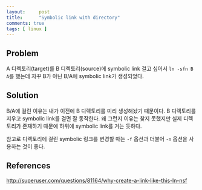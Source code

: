 ```yaml
---
layout:     post
title:      "Symbolic link with directory"
comments: true
tags: [ linux ]
---
```


## Problem

A 디렉토리(target)를 B 디렉토리(source)에 symbolic link 걸고 싶어서 `ln -sfn B A`를 했는데 자꾸 B가 아닌 B/A에 symbolic link가 생성되었다.

## Solution

B/A에 걸린 이유는 내가 이전에 B 디렉토리를 미리 생성해놨기 때문이다. B 디렉토리를 지우고 symbolic link를 걸면 잘 동작한다. 왜 그런지 이유는 찾지 못했지만 실제 디렉토리가 존재하기 때문에 하위에 symbolic link를 거는 듯하다.

참고로 디렉토리에 걸린 symbolic 링크를 변경할 때는 `-f` 옵션과 더불어 `-n` 옵션을 사용하는 것이 좋다.

## References
<http://superuser.com/questions/81164/why-create-a-link-like-this-ln-nsf>
